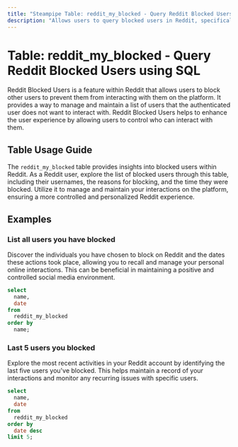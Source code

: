 ```yaml
---
title: "Steampipe Table: reddit_my_blocked - Query Reddit Blocked Users using SQL"
description: "Allows users to query blocked users in Reddit, specifically the list of users that the authenticated user has blocked."
---
```


# Table: reddit_my_blocked - Query Reddit Blocked Users using SQL

Reddit Blocked Users is a feature within Reddit that allows users to block other users to prevent them from interacting with them on the platform. It provides a way to manage and maintain a list of users that the authenticated user does not want to interact with. Reddit Blocked Users helps to enhance the user experience by allowing users to control who can interact with them.

## Table Usage Guide

The `reddit_my_blocked` table provides insights into blocked users within Reddit. As a Reddit user, explore the list of blocked users through this table, including their usernames, the reasons for blocking, and the time they were blocked. Utilize it to manage and maintain your interactions on the platform, ensuring a more controlled and personalized Reddit experience.

## Examples

### List all users you have blocked
Discover the individuals you have chosen to block on Reddit and the dates these actions took place, allowing you to recall and manage your personal online interactions. This can be beneficial in maintaining a positive and controlled social media environment.

```sql
select
  name,
  date
from
  reddit_my_blocked
order by
  name;
```

### Last 5 users you blocked
Explore the most recent activities in your Reddit account by identifying the last five users you've blocked. This helps maintain a record of your interactions and monitor any recurring issues with specific users.

```sql
select
  name,
  date
from
  reddit_my_blocked
order by
  date desc
limit 5;
```